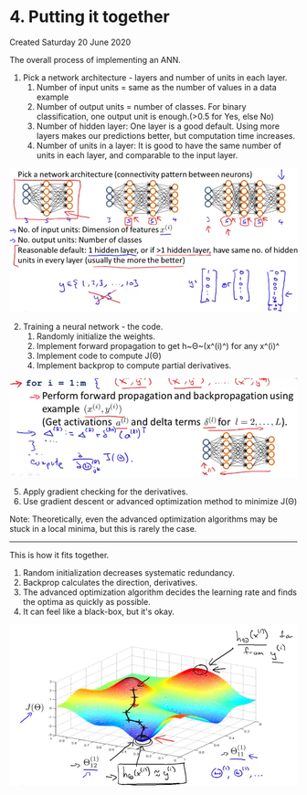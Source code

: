 # 4. Putting it together
Created Saturday 20 June 2020

The overall process of implementing an ANN.

1. Pick a network architecture - layers and number of units in each layer.
	1. Number of input units = same as the number of values in a data example
	2. Number of output units = number of classes. For binary classification, one output unit is enough.(>0.5 for Yes, else No)
	3. Number of hidden layer: One layer is a good default. Using more layers makes our predictions better, but computation time increases.
	4. Number of units in a layer: It is good to have the same number of units in each layer, and comparable to the input layer.

![](./4._Putting_it_together/pasted_image.png) 

2. Training a neural network - the code.
	1. Randomly initialize the weights.
	2. Implement forward propagation to get h~Θ~(x^(i)^) for any x^(i)^
	3. Implement code to compute J(Θ)
	4. Implement backprop to compute partial derivatives.	

![](./4._Putting_it_together/pasted_image002.png)

5. Apply gradient checking for the derivatives.
6. Use gradient descent or advanced optimization method to minimize J(Θ)

Note: Theoretically, even the advanced optimization algorithms may be stuck in a local minima, but this is rarely the case.

*****

This is how it fits together.

1. Random initialization decreases systematic redundancy.
2. Backprop calculates the direction, derivatives.
3. The advanced optimization algorithm decides the learning rate and finds the optima as quickly as possible.
4. It can feel like a black-box, but it's okay.

![](./4._Putting_it_together/pasted_image003.png)

